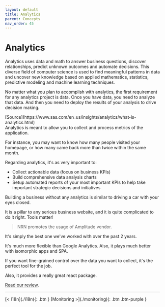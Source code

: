```yaml
---
layout: default
title: Analytics
parent: Concepts
nav_order: 45
---
```


# Analytics

<div class="code-example" markdown="1">
Analytics uses data and math to answer business questions, discover relationships, predict unknown outcomes and automate decisions. This diverse field of computer science is used to find meaningful patterns in data and uncover new knowledge based on applied mathematics, statistics, predictive modeling and machine learning techniques.

No matter what you plan to accomplish with analytics, the first requirement for any analytics project is data. Once you have data, you need to analyze that data. And then you need to deploy the results of your analysis to drive decision making.

<span style="float: right">
[Source](https://www.sas.com/en_us/insights/analytics/what-is-analytics.html)
</span>
</div>

---

Analytics is meant to allow you to collect and process metrics of the application.

For instance, you may want to know how many people visited your homepage, or how many came back more than twice within the same month.

Regarding analytics, it's as very important to:
- Collect actionable data (focus on business KPIs)
- Build comprehensive data analysis charts
- Setup automated reports of your most important KPIs to help take important strategic decisions and initiatives

Building a business without any analytics is similar to driving a car with your eyes closed.

It is a pillar to any serious business website, and it is quite complicated to do it right. Tools matter!

> NRN promotes the usage of Amplitude vendor.

It's simply the best one we've worked with over the past 2 years.

It's much more flexible than Google Analytics. Also, it plays much better with isomorphic apps and SPA.

If you want fine-grained control over the data you want to collect, it's the perfect tool for the job.

Also, it provides a really great react package.

[Read our review](../reference/vendors).

---

<div class="pagination-section">
    <span class="fs-4" markdown="1">
    [< I18n](./i18n){: .btn }
    </span>
    <span class="fs-4" markdown="1">
    [Monitoring >](./monitoring){: .btn .btn-purple }
    </span>
</div>
